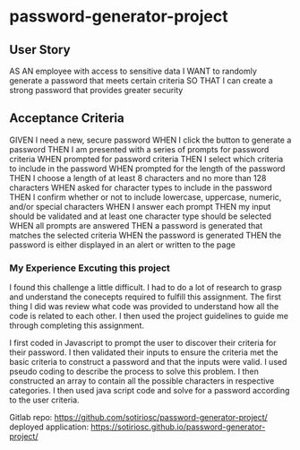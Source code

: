 ﻿# password-generator-project

## User Story

AS AN employee with access to sensitive data
I WANT to randomly generate a password that meets certain criteria
SO THAT I can create a strong password that provides greater security

## Acceptance Criteria

GIVEN I need a new, secure password
WHEN I click the button to generate a password
THEN I am presented with a series of prompts for password criteria
WHEN prompted for password criteria
THEN I select which criteria to include in the password
WHEN prompted for the length of the password
THEN I choose a length of at least 8 characters and no more than 128 characters
WHEN asked for character types to include in the password
THEN I confirm whether or not to include lowercase, uppercase, numeric, and/or special characters
WHEN I answer each prompt
THEN my input should be validated and at least one character type should be selected
WHEN all prompts are answered
THEN a password is generated that matches the selected criteria
WHEN the password is generated
THEN the password is either displayed in an alert or written to the page

### My Experience Excuting this project

  I found this challenge a little difficult. I had to do a lot of research to grasp and understand the conecepts required to fulfill this assignment. The first thing I did was review what code was provided to understand how all the code is related to each other. I then used the project guidelines to guide me through completing this assignment. 
  
  I first coded in Javascript to prompt the user to discover their criteria for their password. I then validated their inputs to ensure the criteria met the basic criteria to construct a password and that the inputs were valid. I used pseudo coding to describe the process to solve this problem. I then constructed an array to contain all the possible characters in respective categories. I then used java script code and solve for a password according to the user criteria.
  
  Gitlab repo: https://github.com/sotiriosc/password-generator-project/
  deployed application: https://sotiriosc.github.io/password-generator-project/
